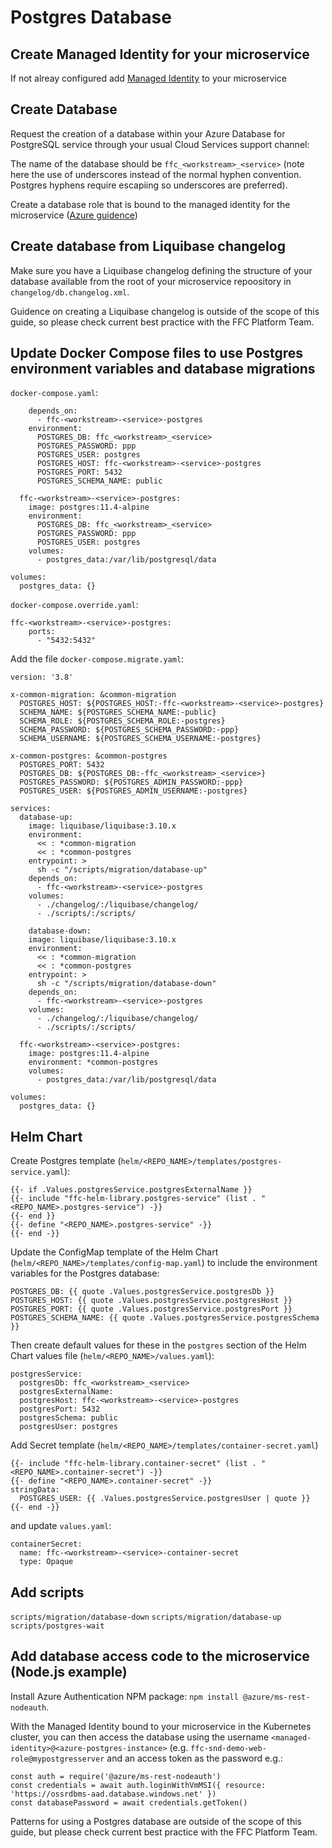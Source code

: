 # Postgres Database

## Create Managed Identity for your microservice

If not alreay configured add [Managed Identity](managed-identity.md) to your microservice

## Create Database

Request the creation of a database within your Azure Database for PostgreSQL service through your usual Cloud Services support channel:

The name of the database should be `ffc_<workstream>_<service>` (note here the use of underscores instead of the normal hyphen convention. Postgres hyphens require escapiing so underscores are preferred).

Create a database role that is bound to the managed identity for the microservice ([Azure guidence](https://docs.microsoft.com/en-us/azure/postgresql/howto-connect-with-managed-identity#creating-a-postgresql-user-for-your-managed-identity))

## Create database from Liquibase changelog

Make sure you have a Liquibase changelog defining the structure of your database available from the root of your microservice repoository in `changelog/db.changelog.xml`.

Guidence on creating a Liquibase changelog is outside of the scope of this guide, so please check current best practice with the FFC Platform Team.

## Update Docker Compose files to use Postgres environment variables and database migrations

`docker-compose.yaml`:

```
    depends_on:
      - ffc-<workstream>-<service>-postgres
    environment:
      POSTGRES_DB: ffc_<workstream>_<service>
      POSTGRES_PASSWORD: ppp
      POSTGRES_USER: postgres
      POSTGRES_HOST: ffc-<workstream>-<service>-postgres
      POSTGRES_PORT: 5432
      POSTGRES_SCHEMA_NAME: public

  ffc-<workstream>-<service>-postgres:
    image: postgres:11.4-alpine
    environment:
      POSTGRES_DB: ffc_<workstream>_<service>
      POSTGRES_PASSWORD: ppp
      POSTGRES_USER: postgres
    volumes:
      - postgres_data:/var/lib/postgresql/data

volumes:
  postgres_data: {}
```

`docker-compose.override.yaml`:

```
ffc-<workstream>-<service>-postgres:
    ports:
      - "5432:5432"
```

Add the file `docker-compose.migrate.yaml`:

```
version: '3.8'

x-common-migration: &common-migration
  POSTGRES_HOST: ${POSTGRES_HOST:-ffc-<workstream>-<service>-postgres}
  SCHEMA_NAME: ${POSTGRES_SCHEMA_NAME:-public}
  SCHEMA_ROLE: ${POSTGRES_SCHEMA_ROLE:-postgres}
  SCHEMA_PASSWORD: ${POSTGRES_SCHEMA_PASSWORD:-ppp}
  SCHEMA_USERNAME: ${POSTGRES_SCHEMA_USERNAME:-postgres}

x-common-postgres: &common-postgres
  POSTGRES_PORT: 5432
  POSTGRES_DB: ${POSTGRES_DB:-ffc_<workstream>_<service>}
  POSTGRES_PASSWORD: ${POSTGRES_ADMIN_PASSWORD:-ppp}
  POSTGRES_USER: ${POSTGRES_ADMIN_USERNAME:-postgres}

services:
  database-up:
    image: liquibase/liquibase:3.10.x
    environment:
      << : *common-migration
      << : *common-postgres
    entrypoint: >
      sh -c "/scripts/migration/database-up"
    depends_on:
      - ffc-<workstream>-<service>-postgres
    volumes:
      - ./changelog/:/liquibase/changelog/
      - ./scripts/:/scripts/

    database-down:
    image: liquibase/liquibase:3.10.x
    environment:
      << : *common-migration
      << : *common-postgres
    entrypoint: >
      sh -c "/scripts/migration/database-down"
    depends_on:
      - ffc-<workstream>-<service>-postgres
    volumes:
      - ./changelog/:/liquibase/changelog/
      - ./scripts/:/scripts/

  ffc-<workstream>-<service>-postgres:
    image: postgres:11.4-alpine
    environment: *common-postgres
    volumes:
      - postgres_data:/var/lib/postgresql/data

volumes:
  postgres_data: {}
```

## Helm Chart

Create Postgres template (`helm/<REPO_NAME>/templates/postgres-service.yaml`):

```
{{- if .Values.postgresService.postgresExternalName }}
{{- include "ffc-helm-library.postgres-service" (list . "<REPO_NAME>.postgres-service") -}}
{{- end }}
{{- define "<REPO_NAME>.postgres-service" -}}
{{- end -}}
```

Update the ConfigMap template of the Helm Chart (`helm/<REPO_NAME>/templates/config-map.yaml`) to include the environment variables for the Postgres database:

```
POSTGRES_DB: {{ quote .Values.postgresService.postgresDb }}
POSTGRES_HOST: {{ quote .Values.postgresService.postgresHost }}
POSTGRES_PORT: {{ quote .Values.postgresService.postgresPort }}
POSTGRES_SCHEMA_NAME: {{ quote .Values.postgresService.postgresSchema }}
```

Then create default values for these in the `postgres` section of the Helm Chart values file (`helm/<REPO_NAME>/values.yaml`):

```
postgresService:
  postgresDb: ffc_<workstream>_<service>
  postgresExternalName:
  postgresHost: ffc-<workstream>-<service>-postgres
  postgresPort: 5432
  postgresSchema: public
  postgresUser: postgres
```

Add Secret template (`helm/<REPO_NAME>/templates/container-secret.yaml`)

```
{{- include "ffc-helm-library.container-secret" (list . "<REPO_NAME>.container-secret") -}}
{{- define "<REPO_NAME>.container-secret" -}}
stringData:
  POSTGRES_USER: {{ .Values.postgresService.postgresUser | quote }}
{{- end -}}
```

and update `values.yaml`:

```
containerSecret:
  name: ffc-<workstream>-<service>-container-secret
  type: Opaque
```

## Add scripts

`scripts/migration/database-down`
`scripts/migration/database-up`
`scripts/postgres-wait`

## Add database access code to the microservice (Node.js example)

Install Azure Authentication NPM package: `npm install @azure/ms-rest-nodeauth`.

With the Managed Identity bound to your microservice in the Kubernetes cluster, you can then access the database using the username `<managed-identity>@<azure-postgres-instance>` (e.g. `ffc-snd-demo-web-role@mypostgresserver` and an access token as the password e.g.:

```
const auth = require('@azure/ms-rest-nodeauth')
const credentials = await auth.loginWithVmMSI({ resource: 'https://ossrdbms-aad.database.windows.net' })
const databasePassword = await credentials.getToken()
```

Patterns for using a Postgres database are outside of the scope of this guide, but please check current best practice with the FFC Platform Team.
